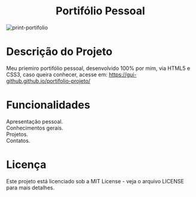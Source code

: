 <h1 align="center"> Portifólio Pessoal </h1>

![print-portifolio](https://github.com/Gui-GitHub/portifolio-projeto/assets/146478427/7b9c59d9-86e6-4ebb-8010-a57679295fc9)

# Descrição do Projeto
Meu priemiro portifólio pessoal, desenvolvido 100% por mim, via HTML5 e CSS3, caso queira conhecer, acesse em: https://gui-github.github.io/portifolio-projeto/

# Funcionalidades
Apresentação pessoal. </br>
Conhecimentos gerais. </br>
Projetos. </br>
Contatos.

# Licença
Este projeto está licenciado sob a MIT License - veja o arquivo LICENSE para mais detalhes.
